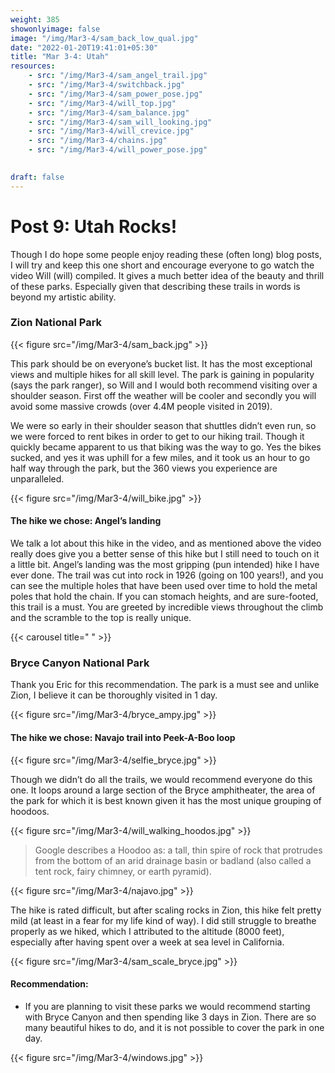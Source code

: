 ```yaml
---
weight: 385
showonlyimage: false
image: "/img/Mar3-4/sam_back_low_qual.jpg"
date: "2022-01-20T19:41:01+05:30"
title: "Mar 3-4: Utah"
resources:
    - src: "/img/Mar3-4/sam_angel_trail.jpg"
    - src: "/img/Mar3-4/switchback.jpg"
    - src: "/img/Mar3-4/sam_power_pose.jpg"
    - src: "/img/Mar3-4/will_top.jpg"
    - src: "/img/Mar3-4/sam_balance.jpg"
    - src: "/img/Mar3-4/sam_will_looking.jpg"
    - src: "/img/Mar3-4/will_crevice.jpg"
    - src: "/img/Mar3-4/chains.jpg"
    - src: "/img/Mar3-4/will_power_pose.jpg"
  

draft: false
---
```


# Post 9: Utah Rocks!

Though I do hope some people enjoy reading these (often long) blog posts, I will try and keep this one short and encourage everyone to go watch the video Will (will) compiled. It gives a much better idea of the beauty and thrill of these parks. Especially given that describing these trails in words is beyond my artistic ability. 

### Zion National Park


{{< figure src="/img/Mar3-4/sam_back.jpg" >}} 
&nbsp;

This park should be on everyone’s bucket list. It has the most exceptional views and multiple hikes for all skill level. The park is gaining in popularity (says the park ranger), so Will and I would both recommend visiting over a shoulder season. First off the weather will be cooler and secondly you will avoid some massive crowds (over 4.4M people visited in 2019). 


We were so early in their shoulder season that shuttles didn’t even run, so we were forced to rent bikes in order to get to our hiking trail. Though it quickly became apparent to us that biking was the way to go. Yes the bikes sucked, and yes it was uphill for a few miles, and it took us an hour to go half way through the park, but the 360 views you experience are unparalleled. 

{{< figure src="/img/Mar3-4/will_bike.jpg" >}} 
&nbsp;

#### The hike we chose: Angel’s landing

We talk a lot about this hike in the video, and as mentioned above the video really does give you a better sense of this hike but I still need to touch on it a little bit. Angel’s landing was the most gripping (pun intended) hike I have ever done. The trail was cut into rock in 1926 (going on 100 years!), and you can see the multiple holes that have been used over time to hold the metal poles that hold the chain. If you can stomach heights, and are sure-footed, this trail is a must. You are greeted by incredible views throughout the climb and the scramble to the top is really unique.  

{{< carousel title=" " >}}
&nbsp;


### Bryce Canyon National Park 

Thank you Eric for this recommendation. The park is a must see and unlike Zion, I believe it can be thoroughly visited in 1 day. 

{{< figure src="/img/Mar3-4/bryce_ampy.jpg" >}} 
&nbsp;

#### The hike we chose: Navajo trail into Peek-A-Boo loop 

{{< figure src="/img/Mar3-4/selfie_bryce.jpg" >}} 
&nbsp;

Though we didn’t do all the trails, we would recommend everyone do this one. It loops around a large section of the Bryce amphitheater, the area of the park for which it is best known given it has the most unique grouping of hoodoos. 

{{< figure src="/img/Mar3-4/will_walking_hoodos.jpg" >}} 
&nbsp;

> Google describes a Hoodoo as: a tall, thin spire of rock that protrudes from the bottom of an arid drainage basin or badland (also called a tent rock, fairy chimney, or earth pyramid).

{{< figure src="/img/Mar3-4/najavo.jpg" >}} 
&nbsp;

The hike is rated difficult, but after scaling rocks in Zion, this hike felt pretty mild (at least in a fear for my life kind of way). I did still struggle to breathe properly as we hiked, which I attributed to the altitude (8000 feet), especially after having spent over a week at sea level in California.

{{< figure src="/img/Mar3-4/sam_scale_bryce.jpg" >}} 
&nbsp;


#### Recommendation: 
* If you are planning to visit these parks we would recommend starting with Bryce Canyon and then spending like 3 days in Zion. There are so many beautiful hikes to do, and it is not possible to cover the park in one day. 

{{< figure src="/img/Mar3-4/windows.jpg" >}} 
&nbsp;























<!-- {{< youtube zjJoNcbdgAw >}}
&nbsp;  -->







